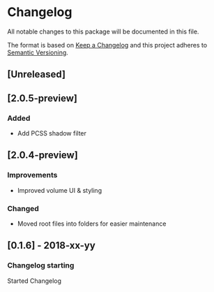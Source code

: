 # Changelog
All notable changes to this package will be documented in this file.

The format is based on [Keep a Changelog](http://keepachangelog.com/en/1.0.0/)
and this project adheres to [Semantic Versioning](http://semver.org/spec/v2.0.0.html).

## [Unreleased]

## [2.0.5-preview]

### Added
- Add PCSS shadow filter

## [2.0.4-preview]

### Improvements
- Improved volume UI & styling

### Changed
- Moved root files into folders for easier maintenance

## [0.1.6] - 2018-xx-yy

### Changelog starting

Started Changelog